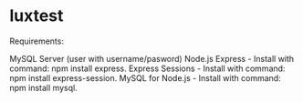# luxtest


Requirements:

MySQL Server (user with username/pasword)
Node.js
Express - Install with command: npm install express.
Express Sessions - Install with command: npm install express-session.
MySQL for Node.js - Install with command: npm install mysql.


